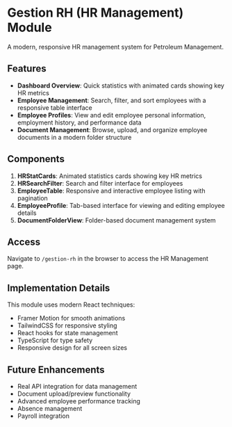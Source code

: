 # Gestion RH (HR Management) Module

A modern, responsive HR management system for Petroleum Management.

## Features

- **Dashboard Overview**: Quick statistics with animated cards showing key HR metrics
- **Employee Management**: Search, filter, and sort employees with a responsive table interface
- **Employee Profiles**: View and edit employee personal information, employment history, and performance data
- **Document Management**: Browse, upload, and organize employee documents in a modern folder structure

## Components

1. **HRStatCards**: Animated statistics cards showing key HR metrics
2. **HRSearchFilter**: Search and filter interface for employees
3. **EmployeeTable**: Responsive and interactive employee listing with pagination
4. **EmployeeProfile**: Tab-based interface for viewing and editing employee details
5. **DocumentFolderView**: Folder-based document management system

## Access

Navigate to `/gestion-rh` in the browser to access the HR Management page.

## Implementation Details

This module uses modern React techniques:

- Framer Motion for smooth animations
- TailwindCSS for responsive styling
- React hooks for state management
- TypeScript for type safety
- Responsive design for all screen sizes

## Future Enhancements

- Real API integration for data management
- Document upload/preview functionality
- Advanced employee performance tracking
- Absence management
- Payroll integration 
